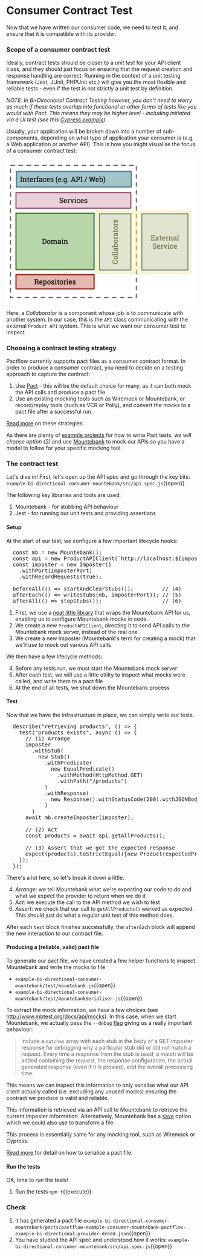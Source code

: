 # Consumer Contract Test

Now that we have written our consumer code, we need to test it, and ensure that it is compatible with its provider.

### Scope of a consumer contract test

Ideally, contract tests should be closer to a _unit test_ for your API client class, and they should just focus on ensuring that the request creation and response handling are correct. Running in the context of a unit testing framework (Jest, JUnit, PHPUnit etc.) will give you the most flexible and reliable tests - even if the test is not strictly a unit test by definition.

_NOTE: In Bi-Directional Contract Testing however, you don't need to worry as much if these tests overlap into functional or other forms of tests like you would with Pact. This means they may be higher level - including initiated via a UI test (see this [Cypress example](https://github.com/pactflow/example-bi-directional-consumer-cypress))._

Usually, your application will be broken down into a number of sub-components, depending on what type of application your consumer is \(e.g. a Web application or another API\). This is how you might visualise the focus of a consumer contract test:

![Scope of a consumer contract test](./assets/consumer-test-coverage.png)

Here, a _Collaborator_ is a component whose job is to communicate with another system. In our case, this is the `API` class communicating with the external `Product API` system. This is what we want our consumer test to inspect.

### Choosing a contract testing strategy

Pactflow currently supports pact files as a consumer contract format. In order to produce a consumer contract, you need to decide on a testing approach to capture the contract:

1. Use [Pact](docs.pact.io) - this will be the default choice for many, as it can both mock the API calls and produce a pact file
2. Use an existing mocking tools such as Wiremock or Mountebank, or record/replay tools (such as VCR or Polly), and convert the mocks to a pact file after a successful run.

[Read more](https://docs.pactflow.io/docs/bi-directional-contract-testing/contracts/pact#strategies-to-capture-consumer-contracts) on these strategies.

As there are plenty of [example projects](https://docs.pactflow.io/docs/examples) for how to write Pact tests, _we will choose option (2)_ and use [Mountebank](http://mbtest.org/) to mock our APIs so you have a model to follow for your specific mocking tool.

### The contract test

Let's dive in! First, let's open up the API spec and go through the key bits: `example-bi-directional-consumer-mountebank/src/api.spec.js`{{open}}

The following key libraries and tools are used:

1. Mountebank - for stubbing API behaviour
2. Jest - for running our unit tests and providing assertions

#### Setup

At the start of our test, we configure a few important lifecycle hooks:

<pre class="file">
  const mb = new Mountebank();                                          // (1)
  const api = new ProductAPIClient(`http://localhost:${imposterPort}`); // (2)
  const imposter = new Imposter()                                       // (3)
    .withPort(imposterPort)
    .withRecordRequests(true);

  beforeAll(() => startAndClearStubs());         // (4)
  afterEach(() => writeStubs(mb, imposterPort)); // (5)
  afterAll(() => stopStubs());                   // (6)
</pre>

1. First, we use a [neat little library](https://github.com/AngelaE/ts-mountebank) that wraps the Mountebank API for us, enabling us to configure Mountebank mocks in code.
1. We create a new `ProductAPIClient`, directing it to send API calls to the Mountebank mock server, instead of the real one
1. We create a new Imposter (Mountebank's term for creating a mock) that we'll use to mock out various API calls

We then have a few lifecycle methods:

4. Before any tests run, we must start the Mountebank mock server
5. After each test, we will use a little utility to inspect what mocks were called, and write them to a pact file
6. At the end of all tests, we shut down the Mountebank process

#### Test

Now that we have the infrastructure in place, we can simply write our tests.

<pre class="file">
  describe("retrieving products", () => {
    test("products exists", async () => {
      // (1) Arrange
      imposter
        .withStub(
          new Stub()
            .withPredicate(
              new EqualPredicate()
                .withMethod(HttpMethod.GET)
                .withPath("/products")
            )
            .withResponse(
              new Response().withStatusCode(200).withJSONBody([expectedProduct])
            )
        )
      await mb.createImposter(imposter);

      // (2) Act
      const products = await api.getAllProducts();

      // (3) Assert that we got the expected response
      expect(products).toStrictEqual([new Product(expectedProduct)]);
    });
  });
</pre>

There's a lot here, so let's break it down a little.

4. _Arrange_: we tell Mountebank what we're expecting our code to do and what we expect the provider to return when we do it
5. _Act_: we execute the call to the API method we wish to test
6. _Assert_: we check that our call to `getAllProducts()` worked as expected. This should just do what a regular unit test of this method does.

After each `test` block finishes successfully, the `afterEach` block will append the new interaction to our contract file.

#### Producing a (reliable, valid) pact file

To generate our pact file, we have created a few helper functions to inspect Mountebank and write the mocks to file

- `example-bi-directional-consumer-mountebank/test/mountebank.js`{{open}}
- `example-bi-directional-consumer-mountebank/test/mountebankSerialiser.js`{{open}}

To extract the mock information, we have a few choices (see http://www.mbtest.org/docs/api/mocks). In this case, when we start Mountebank, we actually pass the `--debug` [flag](http://www.mbtest.org/docs/commandLine#start) giving us a really important behaviour:

> Include a `matches` array with each stub in the body of a GET imposter response for debugging why a particular stub did or did not match a request. Every time a response from the stub is used, a match will be added containing the request, the response configuration, the actual generated response (even if it is proxied), and the overall processing time.

This means we can inspect this information to only serialise what our API client actually called (i.e. excluding any unused mocks) ensuring the contract we produce is valid and reliable.

This information is retrieved via an API call to Mountebank to retrieve the current Imposter information. Alternatively, Mountebank has a [save](http://www.mbtest.org/docs/commandLine#save) option which we could also use to transform a file.

This process is essentially same for any mocking tool, such as Wiremock or Cypress.

[Read more](https://docs.pactflow.io/docs/bi-directional-contract-testing/contracts/pact#converting-mocks-into-a-pact-compatible-format) for detail on how to serialise a pact file.

#### Run the tests

OK, time to run the tests!

1. Run the tests `npm t`{{execute}}

### Check

1. It has generated a pact file `example-bi-directional-consumer-mountebank/pacts/pactflow-example-consumer-mountebank-pactflow-example-bi-directional-provider-dredd.json`{{open}}
2. You have studied the API spec and understood how it works: `example-bi-directional-consumer-mountebank/src/api.spec.js`{{open}}
